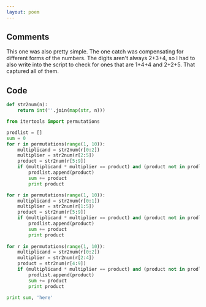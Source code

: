 ```yaml
---
layout: poem
---
```


## Comments

This one was also pretty simple. The one catch was compensating for different
forms of the numbers. The digits aren't always 2+3+4, so I had to also write
into the script to check for ones that are 1+4+4 and 2+2+5. That captured all
of them.

## Code

```python
def str2num(n):
	return int(''.join(map(str, n)))

from itertools import permutations

prodlist = []
sum = 0
for r in permutations(range(1, 10)):
	multiplicand = str2num(r[0:2])
	multiplier = str2num(r[2:5])
	product = str2num(r[5:9])
	if (multiplicand * multiplier == product) and (product not in prodlist):
		prodlist.append(product)
		sum += product
		print product

for r in permutations(range(1, 10)):
	multiplicand = str2num(r[0:1])
	multiplier = str2num(r[1:5])
	product = str2num(r[5:9])
	if (multiplicand * multiplier == product) and (product not in prodlist):
		prodlist.append(product)
		sum += product
		print product
		
for r in permutations(range(1, 10)):
	multiplicand = str2num(r[0:2])
	multiplier = str2num(r[2:4])
	product = str2num(r[4:9])
	if (multiplicand * multiplier == product) and (product not in prodlist):
		prodlist.append(product)
		sum += product
		print product

print sum, 'here'
```
